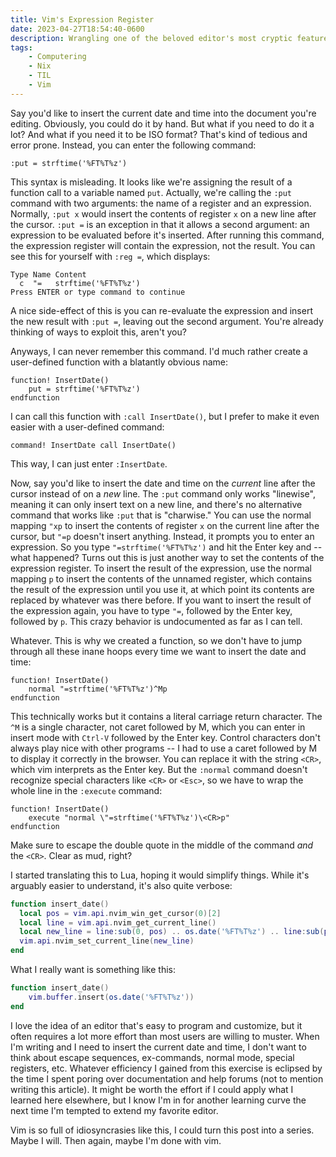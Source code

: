 ```yaml
---
title: Vim's Expression Register
date: 2023-04-27T18:54:40-0600
description: Wrangling one of the beloved editor's most cryptic features.
tags:
    - Computering
    - Nix
    - TIL
    - Vim
---
```


Say you'd like to insert the current date and time into the document you're editing. Obviously, you could do it by hand. But what if you need to do it a lot? And what if you need it to be ISO format? That's kind of tedious and error prone. Instead, you can enter the following command:

```vim
:put = strftime('%FT%T%z')
```

This syntax is misleading. It looks like we're assigning the result of a function call to a variable named `put`. Actually, we're calling the `:put` command with two arguments: the name of a register and an expression. Normally, `:put x` would insert the contents of register `x` on a new line after the cursor. `:put =` is an exception in that it allows a second argument: an expression to be evaluated before it's inserted. After running this command, the expression register will contain the expression, not the result. You can see this for yourself with `:reg =`, which displays:

```
Type Name Content
  c  "=   strftime('%FT%T%z')
Press ENTER or type command to continue
```

A nice side-effect of this is you can re-evaluate the expression and insert the new result with `:put =`, leaving out the second argument. You're already thinking of ways to exploit this, aren't you?

Anyways, I can never remember this command. I'd much rather create a user-defined function with a blatantly obvious name:

```vim
function! InsertDate()
    put = strftime('%FT%T%z')
endfunction
```

I can call this function with `:call InsertDate()`, but I prefer to make it even easier with a user-defined command:

```vim
command! InsertDate call InsertDate()
```

This way, I can just enter `:InsertDate`.

Now, say you'd like to insert the date and time on the *current* line after the cursor instead of on a *new* line. The `:put` command only works "linewise", meaning it can only insert text on a new line, and there's no alternative command that works like `:put` that is "charwise." You can use the normal mapping `"xp` to insert the contents of register `x` on the current line after the cursor, but `"=p` doesn't insert anything. Instead, it prompts you to enter an expression. So you type `"=strftime('%FT%T%z')` and hit the Enter key and -- what happened? Turns out this is just another way to set the contents of the expression register. To insert the result of the expression, use the normal mapping `p` to insert the contents of the unnamed register, which contains the result of the expression until you use it, at which point its contents are replaced by whatever was there before. If you want to insert the result of the expression again, you have to type `"=`, followed by the Enter key, followed by `p`. This crazy behavior is undocumented as far as I can tell.

Whatever. This is why we created a function, so we don't have to jump through all these inane hoops every time we want to insert the date and time:

```vim
function! InsertDate()
    normal "=strftime('%FT%T%z')^Mp
endfunction
```

This technically works but it contains a literal carriage return character. The `^M` is a single character, not caret followed by M, which you can enter in insert mode with `Ctrl-V` followed by the Enter key. Control characters don't always play nice with other programs -- I had to use a caret followed by M to display it correctly in the browser. You can replace it with the string `<CR>`, which vim interprets as the Enter key. But the `:normal` command doesn't recognize special characters like `<CR>` or `<Esc>`, so we have to wrap the whole line in the `:execute` command:

```vim
function! InsertDate()
    execute "normal \"=strftime('%FT%T%z')\<CR>p"
endfunction
```

Make sure to escape the double quote in the middle of the command *and* the `<CR>`. Clear as mud, right?

I started translating this to Lua, hoping it would simplify things. While it's arguably easier to understand, it's also quite verbose:

```lua
function insert_date()
  local pos = vim.api.nvim_win_get_cursor(0)[2]
  local line = vim.api.nvim_get_current_line()
  local new_line = line:sub(0, pos) .. os.date('%FT%T%z') .. line:sub(pos + 1)
  vim.api.nvim_set_current_line(new_line)
end
```

What I really want is something like this:

```lua
function insert_date()
    vim.buffer.insert(os.date('%FT%T%z'))
end
```

I love the idea of an editor that's easy to program and customize, but it often requires a lot more effort than most users are willing to muster. When I'm writing and I need to insert the current date and time, I don't want to think about escape sequences, ex-commands, normal mode, special registers, etc. Whatever efficiency I gained from this exercise is eclipsed by the time I spent poring over documentation and help forums (not to mention writing this article). It might be worth the effort if I could apply what I learned here elsewhere, but I know I'm in for another learning curve the next time I'm tempted to extend my favorite editor.

Vim is so full of idiosyncrasies like this, I could turn this post into a series. Maybe I will. Then again, maybe I'm done with vim.

